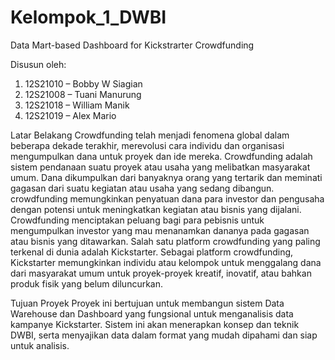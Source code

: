 # Kelompok_1_DWBI
Data Mart-based Dashboard for Kickstrarter Crowdfunding

Disusun oleh:
1.	12S21010 – Bobby W Siagian
2.	12S21008 – Tuani Manurung
3.	12S21018 – William Manik
4.	12S21019 – Alex Mario

Latar Belakang
Crowdfunding telah menjadi fenomena global dalam beberapa dekade terakhir, merevolusi cara individu dan organisasi mengumpulkan dana untuk proyek dan ide mereka. Crowdfunding adalah sistem pendanaan suatu proyek atau usaha yang melibatkan masyarakat umum. Dana dikumpulkan dari banyaknya orang yang tertarik dan meminati gagasan dari suatu kegiatan atau usaha yang sedang dibangun. crowdfunding memungkinkan penyatuan dana para investor dan pengusaha dengan potensi untuk meningkatkan kegiatan atau bisnis yang dijalani. Crowdfunding menciptakan peluang bagi para pebisnis untuk mengumpulkan investor yang mau menanamkan dananya pada gagasan atau bisnis yang ditawarkan.
Salah satu platform crowdfunding yang paling terkenal di dunia adalah Kickstarter. Sebagai platform crowdfunding, Kickstarter memungkinkan individu atau kelompok untuk menggalang dana dari masyarakat umum untuk proyek-proyek kreatif, inovatif, atau bahkan produk fisik yang belum diluncurkan.

Tujuan Proyek
Proyek ini bertujuan untuk membangun sistem Data Warehouse dan Dashboard yang fungsional untuk menganalisis data kampanye Kickstarter. Sistem ini akan menerapkan konsep dan teknik DWBI, serta menyajikan data dalam format yang mudah dipahami dan siap untuk analisis.
